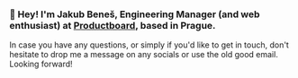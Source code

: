 ###  👋 Hey! I'm Jakub Beneš, Engineering Manager (and web enthusiast) at [Productboard](https://www.productboard.com/), based in Prague.

In case you have any questions, or simply if you'd like to get in touch, don't hesitate to drop me a message on any socials or use the old good email. Looking forward!
